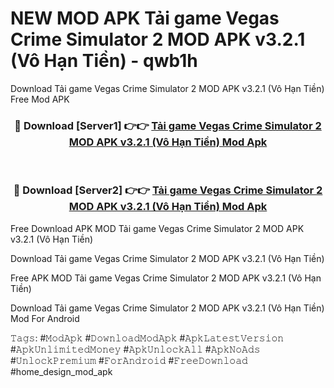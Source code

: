 # NEW MOD APK Tải game Vegas Crime Simulator 2 MOD APK v3.2.1 (Vô Hạn Tiền) - qwb1h
Download Tải game Vegas Crime Simulator 2 MOD APK v3.2.1 (Vô Hạn Tiền) Free Mod APK

<div align="center">
<h3>🔴 Download [Server1] 👉👉 <a href="https://apk-comot.site?title=Tải_game_Vegas_Crime_Simulator_2_MOD_APK_v3.2.1_(Vô_Hạn_Tiền)">Tải game Vegas Crime Simulator 2 MOD APK v3.2.1 (Vô Hạn Tiền) Mod Apk</a></h3><br>

<h3>🔴 Download [Server2] 👉👉 <a href="https://apk-comot.site?title=Tải_game_Vegas_Crime_Simulator_2_MOD_APK_v3.2.1_(Vô_Hạn_Tiền)">Tải game Vegas Crime Simulator 2 MOD APK v3.2.1 (Vô Hạn Tiền) Mod Apk</a></h3>
</div>


Free Download APK MOD Tải game Vegas Crime Simulator 2 MOD APK v3.2.1 (Vô Hạn Tiền)

Download Tải game Vegas Crime Simulator 2 MOD APK v3.2.1 (Vô Hạn Tiền) 

Free APK MOD Tải game Vegas Crime Simulator 2 MOD APK v3.2.1 (Vô Hạn Tiền) 

Download Tải game Vegas Crime Simulator 2 MOD APK v3.2.1 (Vô Hạn Tiền) Mod For Android

𝚃𝚊𝚐𝚜: #𝙼𝚘𝚍𝙰𝚙𝚔 #𝙳𝚘𝚠𝚗𝚕𝚘𝚊𝚍𝙼𝚘𝚍𝙰𝚙𝚔 #𝙰𝚙𝚔𝙻𝚊𝚝𝚎𝚜𝚝𝚅𝚎𝚛𝚜𝚒𝚘𝚗 #𝙰𝚙𝚔𝚄𝚗𝚕𝚒𝚖𝚒𝚝𝚎𝚍𝙼𝚘𝚗𝚎𝚢 #𝙰𝚙𝚔𝚄𝚗𝚕𝚘𝚌𝚔𝙰𝚕𝚕 #𝙰𝚙𝚔𝙽𝚘𝙰𝚍𝚜 #𝚄𝚗𝚕𝚘𝚌𝚔𝙿𝚛𝚎𝚖𝚒𝚞𝚖 #𝙵𝚘𝚛𝙰𝚗𝚍𝚛𝚘𝚒𝚍 #𝙵𝚛𝚎𝚎𝙳𝚘𝚠𝚗𝚕𝚘𝚊𝚍 #home_design_mod_apk
